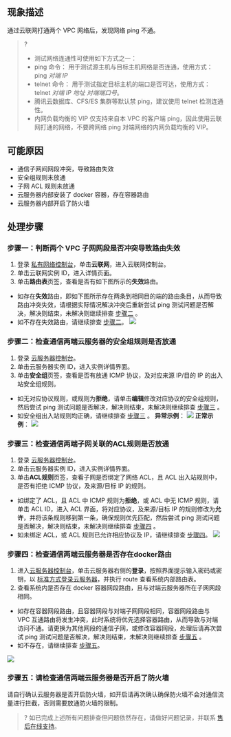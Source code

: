 ﻿## 现象描述
通过云联网打通两个 VPC 网络后，发现网络 ping 不通。
>? 
>+ 测试网络连通性可使用如下方式之一：
>  + ping 命令： 用于测试源主机与目标主机网络是否连通，使用方式：ping  *对端 IP*
>  + telnet 命令： 用于测试指定目标主机的端口是否可达，使用方式：telnet *对端 IP 地址* *对端端口号*。
>+ 腾讯云数据库、CFS/ES 集群等默认禁 ping，建议使用 telnet 检测连通性。
>+ 内网负载均衡的 VIP 仅支持来自本 VPC 的客户端 ping，因此使用云联网打通的网络，不要跨网络 ping 对端网络的内网负载均衡的 VIP。


## 可能原因
- 通信子网间网段冲突，导致路由失效
- 安全组规则未放通
- 子网 ACL 规则未放通
- 云服务器内部安装了 docker 容器，存在容器路由
- 云服务器内部开启了防火墙


## 处理步骤

### 步骤一：判断两个 VPC 子网网段是否冲突导致路由失效
1. 登录 [私有网络控制台](https://console.cloud.tencent.com/vpc/ccn)，单击**云联网**，进入云联网控制台。
2. 单击云联网实例 ID，进入详情页面。
3. 单击**路由表**页签，查看是否有如下图所示的**失效**路由。
  + 如存在**失效**路由，即如下图所示存在两条到相同目的端的路由条目，从而导致路由冲突失效，请根据实际情况解决冲突后重新尝试 ping 测试问题是否解决，解决则结束，未解决则继续排查 [步骤二](#step2) 。
  + 如不存在失效路由，请继续排查 [步骤二](#step2)。
    ![](https://qcloudimg.tencent-cloud.cn/raw/0fb0729a942e7d8adcc208a71b807d7e.png)

###  <span id="step2">步骤二：检查通信两端云服务器的安全组规则是否放通
1. 登录 [云服务器控制台](https://console.cloud.tencent.com/cvm)。
2. 单击云服务器实例 ID，进入实例详情界面。
3. 单击**安全组**页签，查看是否有放通 ICMP 协议，及对应来源 IP/目的 IP 的出入站安全组规则。
 + 如无对应协议规则，或规则为**拒绝**，请单击**编辑**修改对应协议的安全组规则，然后尝试 ping 测试问题是否解决，解决则结束，未解决则继续排查 [步骤三](#step3) 。
 + 如安全组出入站规则均正确，请继续排查 [步骤三](#step3) 。
	**异常示例**：
	![](https://qcloudimg.tencent-cloud.cn/raw/2c7a3bf9c7f88d6f1f96f56ffcf62fc2.png)
	**正常示例**：
	![](https://qcloudimg.tencent-cloud.cn/raw/d591b7590bdeb9c88cd290dd1b3f5bdc.png)

### <span id="step3">步骤三：检查通信两端子网关联的ACL规则是否放通
1. 登录 [云服务器控制台](https://console.cloud.tencent.com/cvm)。
2. 单击云服务器实例 ID，进入实例详情界面。
3. 单击**ACL规则**页签，查看子网是否绑定了网络 ACL，且 ACL 出入站规则中，是否有拒绝 ICMP 协议，及来源/目标 IP 的规则。
  + 如绑定了 ACL，且 ACL 中 ICMP 规则为**拒绝**，或 ACL 中无 ICMP 规则，请单击 ACL ID，进入 ACL 界面，将对应协议，及来源/目标 IP 的规则修改为**允许**，并将该条规则移到第一条，确保规则优先匹配，然后尝试 ping 测试问题是否解决，解决则结束，未解决则继续排查 [步骤四](#step4) 。
  +  如未绑定 ACL，或 ACL 规则已允许相应协议及 IP，请继续排查 [步骤四](#step4)。
   ![](https://qcloudimg.tencent-cloud.cn/raw/dff28d3b2825b35655084d21c7f03bd7.png)
	 
### <span id="step4">步骤四：检查通信两端云服务器是否存在docker路由
1. <span id="step4">进入[云服务器控制台](https://console.cloud.tencent.com/cvm/instance/index?rid=16)，单击云服务器右侧的**登录**，按照界面提示输入密码或密钥，以 [标准方式登录云服务器](https://cloud.tencent.com/document/product/213/5436)，并执行 route 查看系统内部路由表。
2. 查看系统内是否存在 docker 容器网段路由，且与对端云服务器所在子网网段相同。
  + 如存在容器网段路由，且容器网段与对端子网网段相同，容器网段路由与 VPC 互通路由将发生冲突，此时系统将优先选择容器路由，从而导致与对端访问不通。请更换为其他网段的通信子网，或修改容器网段，处理后请再次尝试 ping 测试问题是否解决，解决则结束，未解决则继续排查 [步骤五](#step5) 。
  + 如不存在，请继续排查 [步骤五](#step5)。

 ![](https://qcloudimg.tencent-cloud.cn/raw/d539f8bd7364e7bd6edd0b0521be3a00.png)


### 步骤五：请检查通信两端云服务器是否开启了防火墙
请自行确认云服务器是否开启防火墙，如开启请再次确认确保防火墙不会对通信流量进行拦截，否则需要放通防火墙的限制。

>? 如已完成上述所有问题排查但问题依然存在，请做好问题记录，并联系 [售后在线支持](https://cloud.tencent.com/online-service)。